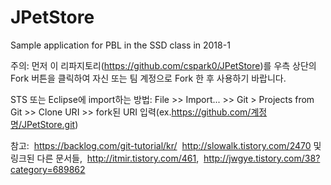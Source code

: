 # JPetStore
Sample application for PBL in the SSD class in 2018-1

주의: 
  먼저 이 리파지토리(https://github.com/cspark0/JPetStore)를 우측 상단의 Fork 버튼을 클릭하여 자신 또는 팀 계정으로 Fork 한 후 사용하기 바랍니다. 


STS 또는 Eclipse에 import하는 방법:
  File >> Import... >> Git > Projects from Git >> Clone URI >> fork된 URI 입력(ex.https://github.com/계정명/JPetStore.git)


참고:
  https://backlog.com/git-tutorial/kr/ 
  http://slowalk.tistory.com/2470 및 링크된 다른 문서들,
  http://itmir.tistory.com/461,
  http://jwgye.tistory.com/38?category=689862 
